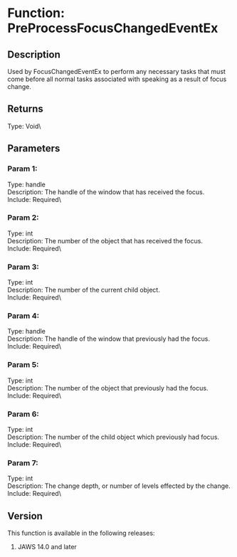 # Function: PreProcessFocusChangedEventEx

## Description

Used by FocusChangedEventEx to perform any necessary tasks that must
come before all normal tasks associated with speaking as a result of
focus change.

## Returns

Type: Void\

## Parameters

### Param 1:

Type: handle\
Description: The handle of the window that has received the focus.\
Include: Required\

### Param 2:

Type: int\
Description: The number of the object that has received the focus.\
Include: Required\

### Param 3:

Type: int\
Description: The number of the current child object.\
Include: Required\

### Param 4:

Type: handle\
Description: The handle of the window that previously had the focus.\
Include: Required\

### Param 5:

Type: int\
Description: The number of the object that previously had the focus.\
Include: Required\

### Param 6:

Type: int\
Description: The number of the child object which previously had focus.\
Include: Required\

### Param 7:

Type: int\
Description: The change depth, or number of levels effected by the
change.\
Include: Required\

## Version

This function is available in the following releases:

1.  JAWS 14.0 and later
